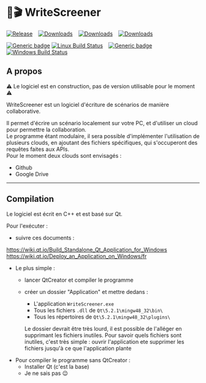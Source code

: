 # 📝🎬 WriteScreener

[![Release](https://img.shields.io/github/v/release/AlexisSonolet/WriteScreener?include_prereleases)](https://shields.io/) &ensp;
[![Downloads](https://img.shields.io/github/downloads/AlexisSonolet/WriteScreener/total)](https://shields.io/) &ensp;
[![Downloads](https://img.shields.io/github/issues-raw/AlexisSonolet/WriteScreener)](https://shields.io/) &ensp;
[![Downloads](https://img.shields.io/github/issues-closed-raw/AlexisSonolet/WriteScreener)](https://shields.io/)


[![Generic badge](https://img.shields.io/badge/Linux-blue.svg)](https://shields.io/) [![Linux Build Status](https://travis-ci.com/AlexisSonolet/WriteScreener.svg?branch=master)](https://travis-ci.com/AlexisSonolet/WriteScreener) &ensp;
[![Generic badge](https://img.shields.io/badge/Windows-blue.svg)](https://shields.io/) [![Windows Build Status](https://img.shields.io/badge/build-passing-vert.svg)](https://shields.io/)

## A propos

⚠️ Le logiciel est en construction, pas de version utilisable pour le moment ⚠️

WriteScreener est un logiciel d'écriture de scénarios de manière collaborative.

Il permet d'écrire un scénario localement sur votre PC, et d'utiliser un cloud pour permettre la collaboration.\
Le programme étant modulaire, il sera possible d'implémenter l'utilisation de plusieurs clouds, en ajoutant des fichiers spécifiques, qui s'occuperont des requêtes faites aux APIs.\
Pour le moment deux clouds sont envisagés :
- Github
- Google Drive
___
## Compilation

Le logiciel est écrit en C++ et est basé sur Qt.

Pour l'exécuter :
- suivre ces documents : 

https://wiki.qt.io/Build_Standalone_Qt_Application_for_Windows \
https://wiki.qt.io/Deploy_an_Application_on_Windows/fr
- Le plus simple :
    - lancer QtCreator et compiler le programme
    - créer un dossier "Application" et mettre dedans :
        - L'application `WriteScreener.exe`
        - Tous les fichiers `.dll` de `Qt\5.2.1\mingw48_32\bin\`
        - Tous les répertoires de `Qt\5.2.1\mingw48_32\plugins\`
        
        Le dossier devrait être très lourd, il est possible de l'alléger en supprimant les fichiers inutiles. Pour savoir quels fichiers sont inutiles, c'est très simple : ouvrir l'application ete supprimer les fichiers jusqu'à ce que l'application plante
- Pour compiler le programme sans QtCreator :
    - Installer Qt (c'est la base)
    - Je ne sais pas 😉
